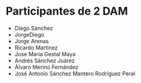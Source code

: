 # Participantes de 2 DAM

- Diego Sánchez
- JorgeDiego
- Jorge Arenas
- Ricardo Martinez
- Jose María Gestal Maya
- Andrés Sánchez Juárez
- Álvaro Merino Fernández
- José Antonio Sánchez Mantero Rodríguez Peral
